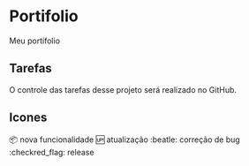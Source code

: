 # Portifolio
Meu portifolio

##  Tarefas 

O controle das tarefas desse projeto será realizado no GitHub.

## Icones

:package: nova funcionalidade
:up: atualização
:beatle: correção de bug
:checkred_flag: release
